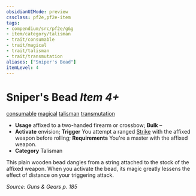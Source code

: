 ```yaml
---
obsidianUIMode: preview
cssclass: pf2e,pf2e-item
tags:
- compendium/src/pf2e/g&g
- item/category/talisman
- trait/consumable
- trait/magical
- trait/talisman
- trait/transmutation
aliases: ["Sniper's Bead"]
itemLevel: 4
---
```

# Sniper's Bead *Item 4+*  
[consumable](../../../rules/traits/consumable.md)  [magical](../../../rules/traits/magical.md)  [talisman](../../../rules/traits/talisman.md)  [transmutation](../../../rules/traits/transmutation.md)  

- **Usage** affixed to a two-handed firearm or crossbow; **Bulk** –
- **Activate** envision; **Trigger** You attempt a ranged [Strike](../../../rules/actions/strike.md) with the affixed weapon before rolling; **Requirements** You're a master with the affixed weapon.
- **Category** Talisman

This plain wooden bead dangles from a string attached to the stock of the affixed weapon. When you activate the bead, its magic greatly lessens the effect of distance on your triggering attack.

*Source: Guns & Gears p. 185*